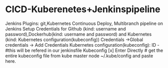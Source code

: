 CICD-Kuberenetes+Jenkinspipeline
================================
Jenkins Plugins: git,Kubernetes Continuous Deploy, Multibranch pipeline on Jenkins
Setup Credentials for Github (kind: username and password),Dockerhub(kind: username and password) and Kubernetes (kind: Kubernetes configuration(kubeconfig))
	Credentials ->Global credentials -> Add Credentials
	Kubernetes configuration(kubeconfig): ID - <kubeconfig> #this will be refered in our jenkinsfile
										  Kubeconfig [x] Enter Directly # get the entire kubeconfig file from kube master node ~/.kube/config and paste here.
